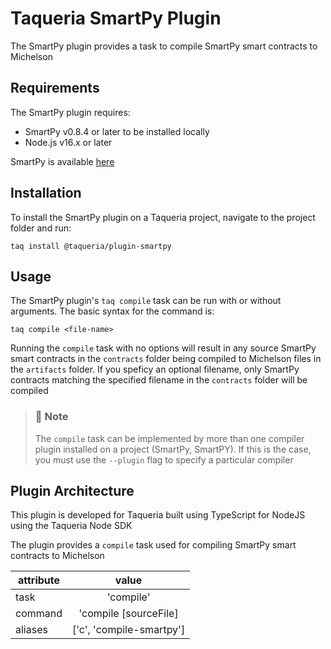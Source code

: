 # Taqueria SmartPy Plugin

The SmartPy plugin provides a task to compile SmartPy smart contracts to Michelson

## Requirements

The SmartPy plugin requires: 
- SmartPy v0.8.4 or later to be installed locally
- Node.js v16.x or later

SmartPy is available [here](https://smartpy.io/)

## Installation

To install the SmartPy plugin on a Taqueria project, navigate to the project folder and run:
```shell
taq install @taqueria/plugin-smartpy
```

## Usage

The SmartPy plugin's `taq compile` task can be run with or without arguments. The basic syntax for the command is: 
```shell
taq compile <file-name>
```

Running the `compile` task with no options will result in any source SmartPy smart contracts in the `contracts` folder being compiled to Michelson files in the `artifacts` folder. If you speficy an optional filename, only SmartPy contracts matching the specified filename in the `contracts` folder will be compiled

> ### :page_with_curl: Note
> The `compile` task can be implemented by more than one compiler plugin installed on a project (SmartPy, SmartPY). If this is the case, you must use the `--plugin` flag to specify a particular compiler

## Plugin Architecture

This plugin is developed for Taqueria built using TypeScript for NodeJS using the Taqueria Node SDK

The plugin provides a `compile` task used for compiling SmartPy smart contracts to Michelson

|  attribute |  value                   | 
|------------|:------------------------:|
|  task      | 'compile'                | 
|  command   | 'compile [sourceFile]    | 
|  aliases   | ['c', 'compile-smartpy'] |        
